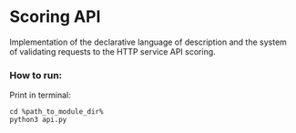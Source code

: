 # Scoring API
Implementation of the declarative language of description 
and the system of validating requests to the HTTP service API scoring.

### How to run: 
Print in terminal:
```
cd %path_to_module_dir%
python3 api.py
```
